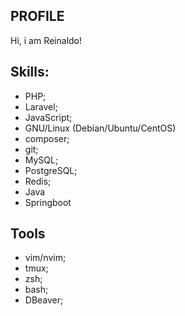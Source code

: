 ## PROFILE

Hi, i am  Reinaldo!

## Skills:

*   PHP;
*   Laravel;
*   JavaScript;
*   GNU/Linux (Debian/Ubuntu/CentOS)
*   composer;
*   git;
*   MySQL;
*   PostgreSQL;
*   Redis;
*   Java
*   Springboot

## Tools

*   vim/nvim;
*   tmux;
*   zsh;
*   bash;
*   DBeaver;
